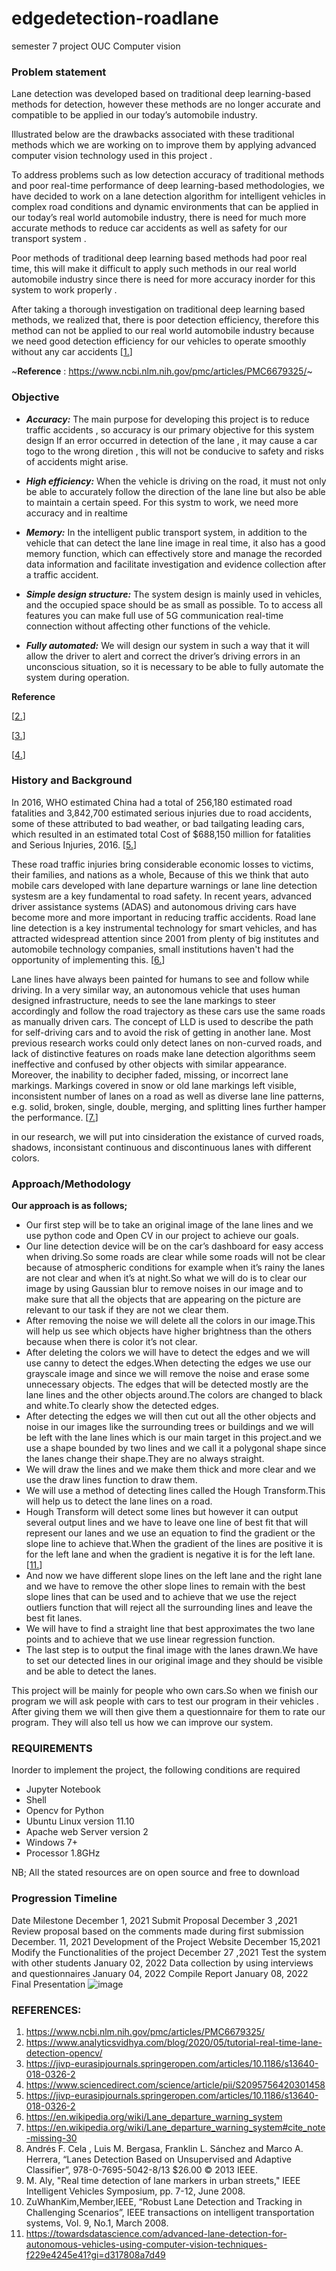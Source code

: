 # edgedetection-roadlane
semester 7 project OUC Computer vision



### Problem statement

Lane detection was developed based on traditional deep learning-based methods for detection, however these methods are no longer accurate and compatible to be applied in our today’s automobile industry.

Illustrated below are the drawbacks associated with these traditional methods which we are working on to improve them by applying advanced computer vision technology used in this project .

To address problems such as low detection accuracy of traditional methods and poor real-time performance of deep learning-based methodologies, we have decided to work on a lane detection algorithm for intelligent vehicles in complex road conditions and dynamic environments that can be applied in our today’s real world automobile industry, there is need for much more accurate methods to reduce car accidents as well as safety for our transport system .

Poor methods of traditional deep learning based methods had poor real time, this will make it difficult to apply such methods in our real world automobile industry since there is need for more accuracy inorder for this system to work properly .

After taking a thorough investigation on traditional deep learning based methods, we realized that, there is poor detection efficiency, therefore this method can not be applied to our real world automobile industry because we need good detection efficiency for our vehicles to operate smoothly without any car accidents 
[[1.](https://www.ncbi.nlm.nih.gov/pmc/articles/PMC6679325/)]

~**Reference** :        https://www.ncbi.nlm.nih.gov/pmc/articles/PMC6679325/~


### Objective

* _**Accuracy:**_
 The main purpose for developing this project is to reduce traffic accidents , so accuracy is our primary objective for this system design 
 If an error occurred in detection of the lane , it may cause a car togo to the wrong diretion , this will not be conducive to safety and risks of accidents might arise.

* _**High efficiency:**_
When the vehicle is driving on the road, it must not only be able to accurately follow the direction of the lane line but also be able to maintain a certain speed. 
For this systm to work, we need more accuracy and in realtime 

* _**Memory:**_
In the intelligent public transport system, in addition to the vehicle that can detect the lane line image in real time, it also has a good memory function, which can effectively store and manage the recorded data information and facilitate investigation and evidence collection after a traffic accident.

* _**Simple design structure:**_
The system design is mainly used in vehicles, and the occupied space should be as small as possible. To to access all features you can make full use of 5G communication real-time connection without affecting other functions of the vehicle.

* _**Fully automated:**_
We will design our system in such a way that it will allow the driver to alert and correct the driver’s driving errors in an unconscious situation, so it is necessary to be able to fully automate the system during operation.

**Reference**

[[2.](https://www.analyticsvidhya.com/blog/2020/05/tutorial-real-time-lane-detection-opencv/)]

[[3.](https://jivp-eurasipjournals.springeropen.com/articles/10.1186/s13640-018-0326-2)]

[[4.](https://www.sciencedirect.com/science/article/pii/S2095756420301458)]



### History and Background

In 2016, WHO estimated China had a total of 256,180 estimated road fatalities and 3,842,700 estimated serious injuries due to road accidents, some of these attributed to bad weather, or bad tailgating leading cars, which resulted in an estimated total Cost of $688,150 million for fatalities and Serious Injuries, 2016.
[[5.](https://www.roadsafetyfacility.org/country/china)]

These road traffic injuries bring considerable economic losses to victims, their families, and nations as a whole, Because of this we think that auto mobile cars developed with lane departure warnings or lane line detection systesm are a key fundamental to road safety.
In recent years, advanced driver assistance systems (ADAS) and autonomous driving cars have become more and more important in reducing traffic accidents.
Road lane line detection is a key instrumental technology for smart vehicles, and has attracted widespread attention since 2001 from plenty of big institutes and automobile technology companies, small institutions haven't had the opportunity of implementing this.
[[6.](https://en.wikipedia.org/wiki/Lane_departure_warning_system)]

Lane lines have always been painted for humans to see and follow while driving. In a very similar way, an autonomous vehicle that uses human designed infrastructure, needs to see the lane markings to steer accordingly and follow the road trajectory as these cars use the same roads as manually driven cars. The concept of LLD is used to describe the path for self-driving cars and to avoid the risk of getting in another lane.
Most previous research works could only detect lanes on non-curved roads, and lack of distinctive features on roads make lane detection algorithms seem ineffective and confused by other objects with similar appearance. Moreover, the inability to decipher faded, missing, or incorrect lane markings. Markings covered in snow or old lane markings left visible, inconsistent number of lanes on a road as well as diverse lane line patterns, e.g. solid, broken, single, double, merging, and splitting lines further hamper the performance.
[[7.](https://en.wikipedia.org/wiki/Lane_departure_warning_system#cite_note-missing-30)]

in our research, we will put into cinsideration the existance of curved roads, shadows, inconsistant continuous and discontinuous lanes with different colors.



### Approach/Methodology

**Our approach is as follows;**

*	Our first step will be to take an original image of the lane lines and we use python code and Open CV in our project to achieve our goals.
*	Our line detection device will be on the car’s dashboard for easy access when driving.So some roads are clear while some roads will not be clear because of atmospheric conditions for example when it’s rainy the lanes are not clear and when it’s at night.So what we will do is to clear our image by using Gaussian blur to remove noises in our image and to make sure that all the objects that are appearing on the picture are relevant to our task if they are not we clear them.
*	After removing the noise we will delete all the colors in our image.This will help us see which objects have higher brightness than the others because when there is color it’s not clear.
*	After deleting the colors we will have to detect the edges and we will use canny to detect the edges.When detecting the edges we use our grayscale image and since we  will remove the noise and erase some unnecessary objects. The edges that will be detected mostly are the lane lines and the other objects around.The colors are changed to black and white.To clearly show the detected edges.
*	After detecting the edges we will then cut out all the other objects and noise in our images like the surrounding trees or buildings and we will be left with the lane lines which is our main target in this project.and we use a shape bounded by two lines and we call it a polygonal shape since the lanes change their shape.They are no always straight.
*	We will draw the lines and we make them thick and more clear and we use the draw lines function to draw them.
*	We will use a method of detecting lines called the Hough Transform.This will help us to detect the lane lines on a road.
*	Hough Transform will detect some lines but however it can output several output lines and we have to leave one line of best fit that will represent our lanes and we use an equation to find the gradient or the slope line to achieve that.When the gradient of the lines are positive it is for the left lane and when the gradient is negative it is for the left lane.[[11.](https://towardsdatascience.com/advanced-lane-detection-for-autonomous-vehicles-using-computer-vision-techniques-f229e4245e41?gi=d317808a7d49)]
*	And now we have different slope lines on the left lane and the right lane and we have to remove the other slope lines to remain with the best slope lines that can be used and to achieve that we use the reject outliers function that will reject all the surrounding lines and leave the best fit lanes.
*	We will have to find a straight line that best approximates the two lane points and to achieve that we use linear regression function.
*	The last step is to output the final image with the lanes drawn.We have to set our detected lines in our original image and they should be visible and be able to detect the lanes.

This project will be mainly for people who own cars.So when we finish our program we will ask people with cars to test our program in their vehicles . After giving them we will then give them a questionnaire for them to rate our program. They will also tell us how we can improve our system.

### REQUIREMENTS

Inorder to implement the project, the following conditions are required 

*	Jupyter Notebook
*	Shell
*	Opencv for Python 
*	Ubuntu Linux version 11.10
*	Apache web Server version 2
*	Windows 7+ 
*	Processor 1.8GHz 

NB; All the stated resources are on open source and free to download

### Progression Timeline
Date	Milestone
December 1, 2021	Submit Proposal
December 3 ,2021	Review proposal based on the comments made during first submission 
December. 11, 2021	Development of the Project Website
December 15,2021	Modify the Functionalities of the project
December 27 ,2021	Test the system with other students 
January 02, 2022	Data collection by using interviews and questionnaires
January 04, 2022	Compile Report
January 08, 2022	Final Presentation
![image](https://user-images.githubusercontent.com/56553042/144555020-b951630e-e2f7-4dcb-90a0-5e1eea743de8.png)


### REFERENCES:

1. https://www.ncbi.nlm.nih.gov/pmc/articles/PMC6679325/ 
2. https://www.analyticsvidhya.com/blog/2020/05/tutorial-real-time-lane-detection-opencv/
3. https://jivp-eurasipjournals.springeropen.com/articles/10.1186/s13640-018-0326-2
4. https://www.sciencedirect.com/science/article/pii/S2095756420301458
5. https://jivp-eurasipjournals.springeropen.com/articles/10.1186/s13640-018-0326-2
6. https://en.wikipedia.org/wiki/Lane_departure_warning_system
7. https://en.wikipedia.org/wiki/Lane_departure_warning_system#cite_note-missing-30
8. Andrés F. Cela , Luis M. Bergasa, Franklin L. Sánchez and Marco A. Herrera, “Lanes Detection Based on Unsupervised and Adaptive Classifier”, 978-0-7695-5042-8/13 $26.00 © 2013 IEEE.
9. M. Aly, "Real time detection of lane markers in urban streets," IEEE Intelligent Vehicles Symposium, pp. 7-12, June 2008.
10. ZuWhanKim,Member,IEEE, “Robust Lane Detection and Tracking in Challenging Scenarios”, IEEE transactions on intelligent transportation systems, Vol. 9, No.1, March 2008.
11. https://towardsdatascience.com/advanced-lane-detection-for-autonomous-vehicles-using-computer-vision-techniques-f229e4245e41?gi=d317808a7d49
